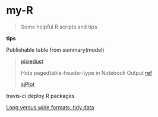 # my-R
> Some helpful R scripts and tips

**tips**

Publishable table from summary(model) 

>[pixiedust](https://cran.r-project.org/web/packages/pixiedust/vignettes/pixiedust.html)
>
>Hide pagedtable-header-type in Notebook Output [ref](https://stackoverflow.com/questions/46163466/data-frame-printing-in-r-markdown-how-to-hide-column-type)
>
>[sjPlot](https://cran.r-project.org/web/packages/sjPlot/vignettes/tab_model_estimates.html)

travis-ci deploy R packages



[Long versus wide formats, tidy data](https://bcaffo.github.com/MRIcloudTutorial/longVwide/longVwide.html)